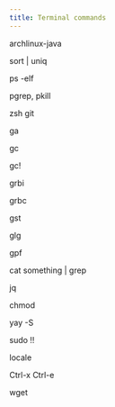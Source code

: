 ```yaml
---
title: Terminal commands
---
```

archlinux-java

sort | uniq

ps -elf

pgrep, pkill

zsh git

ga

gc

gc!

grbi

grbc

gst

glg

gpf

cat something | grep

jq

chmod

yay -S

sudo !!

locale

Ctrl-x Ctrl-e

wget

